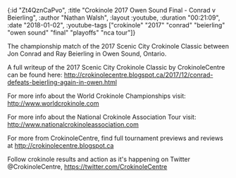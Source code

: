 {:id "Zt4QznCaPvo",
 :title "Crokinole 2017 Owen Sound Final - Conrad v Beierling",
 :author "Nathan Walsh",
 :layout :youtube,
 :duration "00:21:09",
 :date "2018-01-02",
 :youtube-tags
 ["crokinole"
  "2017"
  "conrad"
  "beierling"
  "owen sound"
  "final"
  "playoffs"
  "nca tour"]}


The championship match of the 2017 Scenic City Crokinole Classic between Jon Conrad and Ray Beierling in Owen Sound, Ontario.

A full writeup of the 2017 Scenic City Crokinole Classic by CrokinoleCentre can be found here: http://crokinolecentre.blogspot.ca/2017/12/conrad-defeats-beierling-again-in-owen.html

For more info about the World Crokinole Championships visit: http://www.worldcrokinole.com

For more info about the National Crokinole Association Tour visit: http://www.nationalcrokinoleassociation.com

For more from CrokinoleCentre, find full tournament previews and reviews at http://crokinolecentre.blogspot.ca

Follow crokinole results and action as it's happening on Twitter @CrokinoleCentre, https://twitter.com/CrokinoleCentre
